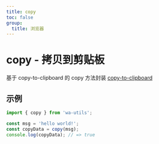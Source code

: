 ```yaml
---
title: copy
toc: false
group:
  title: 浏览器
---
```


# copy - 拷贝到剪贴板

基于 copy-to-clipboard 的 copy 方法封装 [copy-to-clipboard](https://www.npmjs.com/package/copy-to-clipboard)

## 示例

```typescript
import { copy } from 'wa-utils';

const msg = 'hello world!';
const copyData = copy(msg);
console.log(copyData); // => true
```

